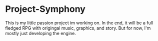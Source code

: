 # Project-Symphony
This is my little passion project im working on.
In the end, it will be a full fledged RPG with origingal music, graphics, and story. But for now, I'm mostly just developing the engine.
